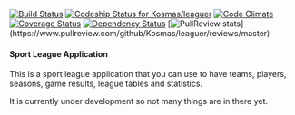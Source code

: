 [![Build Status](https://travis-ci.org/Kosmas/leaguer.png?branch=master)](https://travis-ci.org/Kosmas/leaguer)
[![Codeship Status for Kosmas/leaguer](http://img.shields.io/codeship/d6c1ddd0-16a3-0132-5f85-2e35c05e22b1.svg)](https://www.codeship.io/projects/39120)
[![Code Climate](https://codeclimate.com/github/Kosmas/leaguer.png)](https://codeclimate.com/github/Kosmas/leaguer)
[![Coverage Status](https://coveralls.io/repos/Kosmas/leaguer/badge.png?branch=master)](https://coveralls.io/r/Kosmas/leaguer?branch=master)
[![Dependency Status](https://gemnasium.com/Kosmas/leaguer.png)](https://gemnasium.com/Kosmas/leaguer)
[![PullReview stats](https://www.pullreview.com/github/Kosmas/leaguer/badges/master.svg?)](https://www.pullreview.com/github/Kosmas/leaguer/reviews/master)

#### Sport League Application

This is a sport league application that you can use to have teams, players, seasons, game results, league tables and statistics.

It is currently under development so not many things are in there yet.
